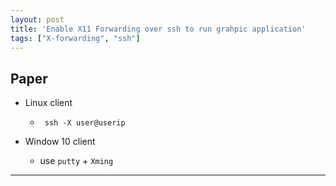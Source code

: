 ```yaml
---
layout: post
title: 'Enable X11 Forwarding over ssh to run grahpic application'
tags: ["X-forwarding", "ssh"]
---
```


## Paper
- Linux client
  - ` ssh -X user@userip`
  
- Window 10 client
  - use `putty` + `Xming`

---

